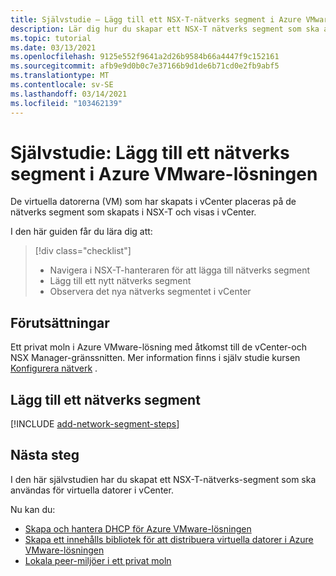```yaml
---
title: Självstudie – Lägg till ett NSX-T-nätverks segment i Azure VMware-lösning
description: Lär dig hur du skapar ett NSX-T nätverks segment som ska användas för virtuella datorer (VM) i vCenter.
ms.topic: tutorial
ms.date: 03/13/2021
ms.openlocfilehash: 9125e552f9641a2d26b9584b66a4447f9c152161
ms.sourcegitcommit: afb9e9d0b0c7e37166b9d1de6b71cd0e2fb9abf5
ms.translationtype: MT
ms.contentlocale: sv-SE
ms.lasthandoff: 03/14/2021
ms.locfileid: "103462139"
---
```

# <a name="tutorial-add-a-network-segment-in-azure-vmware-solution"></a>Självstudie: Lägg till ett nätverks segment i Azure VMware-lösningen 

De virtuella datorerna (VM) som har skapats i vCenter placeras på de nätverks segment som skapats i NSX-T och visas i vCenter.

I den här guiden får du lära dig att:

> [!div class="checklist"]
> * Navigera i NSX-T-hanteraren för att lägga till nätverks segment
> * Lägg till ett nytt nätverks segment
> * Observera det nya nätverks segmentet i vCenter

## <a name="prerequisites"></a>Förutsättningar

Ett privat moln i Azure VMware-lösning med åtkomst till de vCenter-och NSX Manager-gränssnitten. Mer information finns i själv studie kursen [Konfigurera nätverk](tutorial-configure-networking.md) .

## <a name="add-a-network-segment"></a>Lägg till ett nätverks segment

[!INCLUDE [add-network-segment-steps](includes/add-network-segment-steps.md)]

## <a name="next-steps"></a>Nästa steg

I den här självstudien har du skapat ett NSX-T-nätverks-segment som ska användas för virtuella datorer i vCenter. 

Nu kan du: 

- [Skapa och hantera DHCP för Azure VMware-lösningen](manage-dhcp.md)
- [Skapa ett innehålls bibliotek för att distribuera virtuella datorer i Azure VMware-lösningen](deploy-vm-content-library.md) 
- [Lokala peer-miljöer i ett privat moln](tutorial-expressroute-global-reach-private-cloud.md)


<!-- LINKS - external-->

<!-- LINKS - internal -->
